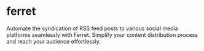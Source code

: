 # ferret
Automate the syndication of RSS feed posts to various social media platforms seamlessly with Ferret. Simplify your content distribution process and reach your audience effortlessly.

